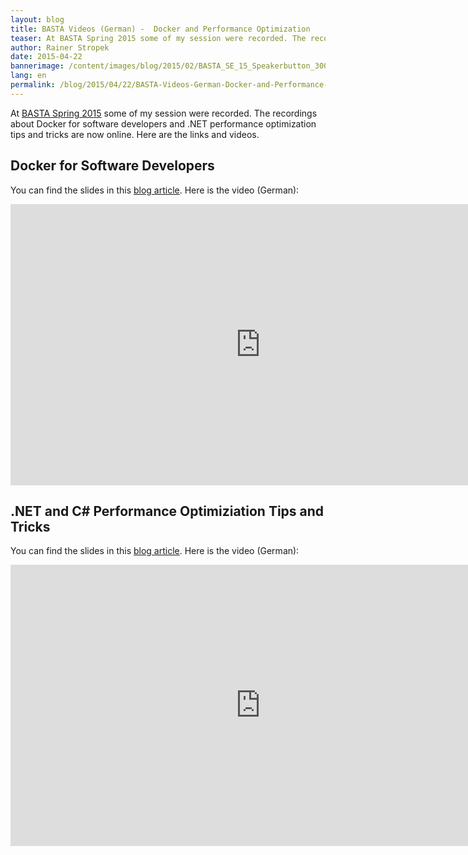 ```yaml
---
layout: blog
title: BASTA Videos (German) -  Docker and Performance Optimization
teaser: At BASTA Spring 2015 some of my session were recorded. The recordings about Docker for software developers and .NET performance optimization tips and tricks are now online. Here are the links and videos.
author: Rainer Stropek
date: 2015-04-22
bannerimage: /content/images/blog/2015/02/BASTA_SE_15_Speakerbutton_300x250_cropped.png
lang: en
permalink: /blog/2015/04/22/BASTA-Videos-German-Docker-and-Performance-Optimization
---
```


<p xmlns="http://www.w3.org/1999/xhtml">At <a href="http://basta.net" target="_blank">BASTA Spring 2015</a> some of my session were recorded. The recordings about Docker for software developers and .NET performance optimization tips and tricks are now online. Here are the links and videos.</p><h2 xmlns="http://www.w3.org/1999/xhtml">Docker for Software Developers</h2><p xmlns="http://www.w3.org/1999/xhtml">You can find the slides in this <a href="http://www.software-architects.com/devblog/2015/02/24/BASTA-Spring-2015-Docker" target="_blank">blog article</a>. Here is the video (German):</p><iframe width="800" height="450" src="https://www.youtube.com/embed/yRFUTLIjaZg?rel=0" frameborder="0" allowfullscreen="allowfullscreen" xmlns="http://www.w3.org/1999/xhtml"></iframe><h2 xmlns="http://www.w3.org/1999/xhtml">.NET and C# Performance Optimiziation Tips and Tricks</h2><p xmlns="http://www.w3.org/1999/xhtml">You can find the slides in this <a href="http://www.software-architects.com/devblog/2015/02/25/BASTA-Spring-2015-C-and-NET-Performancetuning" target="_blank">blog article</a>. Here is the video (German):</p><iframe width="800" height="450" src="https://www.youtube.com/embed/NzBv95oOIBo?rel=0" frameborder="0" allowfullscreen="allowfullscreen" xmlns="http://www.w3.org/1999/xhtml"></iframe>